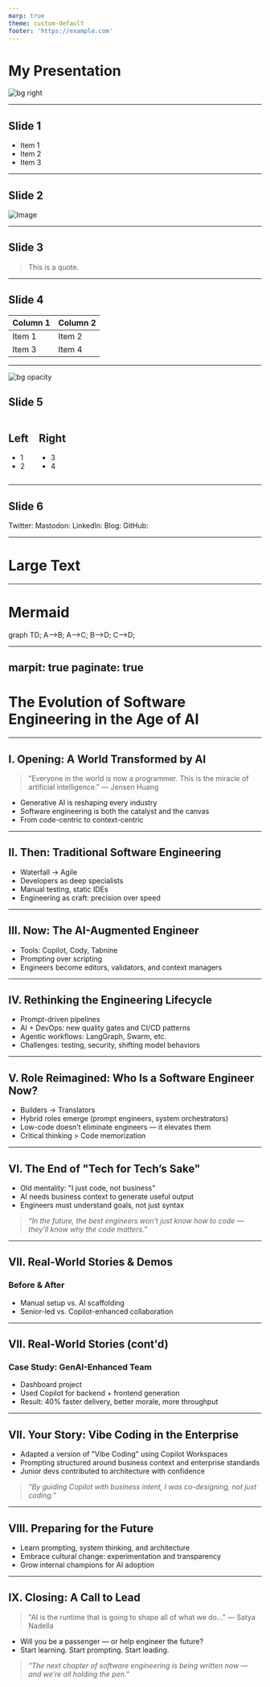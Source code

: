 ```yaml
---
marp: true
theme: custom-default
footer: 'https://example.com'
---
```


# My Presentation
![bg right](https://picsum.photos/800/600)

---

<!-- Speaker Notes -->
## Slide 1

- Item 1
- Item 2
- Item 3
<!-- Can have multiple on a slide -->

---

## Slide 2
<!-- Can also do a multiline
comment that will show in notes -->

![Image](https://picsum.photos/800/600)

---

## Slide 3

> This is a quote.

---

## Slide 4

| Column 1 | Column 2 |
| -------- | -------- |
| Item 1   | Item 2   |
| Item 3   | Item 4   |

---

![bg opacity](https://picsum.photos/800/600?image=53)
## Slide 5

<div class="columns">
<div>

## Left

- 1
- 2

</div>
<div>

## Right

- 3
- 4

</div>
</div>

---

## Slide 6

<i class="fa-brands fa-twitter"></i> Twitter: 
<i class="fa-brands fa-mastodon"></i> Mastodon: 
<i class="fa-brands fa-linkedin"></i> LinkedIn: 
<i class="fa fa-window-maximize"></i> Blog: 
<i class="fa-brands fa-github"></i> GitHub: 

---

# <!--fit--> Large Text

---

<!-- Needed for mermaid, can be anywhere in file except frontmatter -->
<script type="module">
  import mermaid from 'https://cdn.jsdelivr.net/npm/mermaid@10/dist/mermaid.esm.min.mjs';
  mermaid.initialize({ startOnLoad: true });
</script>

# Mermaid

<div class="mermaid">
graph TD;
    A-->B;
    A-->C;
    B-->D;
    C-->D;
</div>

---
marpit: true
paginate: true
---

<!-- slide: title -->
# The Evolution of Software Engineering in the Age of AI

---

## I. Opening: A World Transformed by AI

> "Everyone in the world is now a programmer. This is the miracle of artificial intelligence." — Jensen Huang

- Generative AI is reshaping every industry  
- Software engineering is both the catalyst and the canvas  
- From code-centric to context-centric  

---

## II. Then: Traditional Software Engineering

- Waterfall → Agile  
- Developers as deep specialists  
- Manual testing, static IDEs  
- Engineering as craft: precision over speed  

---

## III. Now: The AI-Augmented Engineer

- Tools: Copilot, Cody, Tabnine  
- Prompting over scripting  
- Engineers become editors, validators, and context managers  

---

## IV. Rethinking the Engineering Lifecycle

- Prompt-driven pipelines  
- AI + DevOps: new quality gates and CI/CD patterns  
- Agentic workflows: LangGraph, Swarm, etc.  
- Challenges: testing, security, shifting model behaviors  

---

## V. Role Reimagined: Who Is a Software Engineer Now?

- Builders → Translators  
- Hybrid roles emerge (prompt engineers, system orchestrators)  
- Low-code doesn’t eliminate engineers — it elevates them  
- Critical thinking > Code memorization  

---

## VI. The End of \"Tech for Tech’s Sake\"

- Old mentality: \"I just code, not business\"  
- AI needs business context to generate useful output  
- Engineers must understand goals, not just syntax  

> *“In the future, the best engineers won’t just know how to code — they’ll know why the code matters.”*

---

## VII. Real-World Stories & Demos

### Before & After
- Manual setup vs. AI scaffolding  
- Senior-led vs. Copilot-enhanced collaboration  

---

## VII. Real-World Stories (cont'd)

### Case Study: GenAI-Enhanced Team

- Dashboard project  
- Used Copilot for backend + frontend generation  
- Result: 40% faster delivery, better morale, more throughput  

---

## VII. Your Story: Vibe Coding in the Enterprise

- Adapted a version of \"Vibe Coding\" using Copilot Workspaces  
- Prompting structured around business context and enterprise standards  
- Junior devs contributed to architecture with confidence  

> *“By guiding Copilot with business intent, I was co-designing, not just coding.”*

---

## VIII. Preparing for the Future

- Learn prompting, system thinking, and architecture  
- Embrace cultural change: experimentation and transparency  
- Grow internal champions for AI adoption  

---

## IX. Closing: A Call to Lead

> \"AI is the runtime that is going to shape all of what we do…\" — Satya Nadella

- Will you be a passenger — or help engineer the future?  
- Start learning. Start prompting. Start leading.  

> *“The next chapter of software engineering is being written now — and we’re all holding the pen.”*

